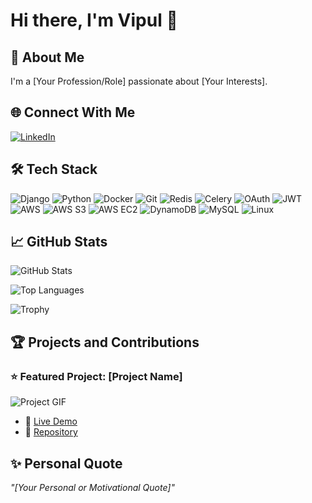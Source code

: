 # Hi there, I'm Vipul 👋

## 🚀 About Me
I'm a [Your Profession/Role] passionate about [Your Interests].


## 🌐 Connect With Me
[![LinkedIn](https://img.shields.io/badge/-LinkedIn-blue)](https://www.linkedin.com/in/vipul-more-b0b9a8265/)

## 🛠️ Tech Stack
<p>
  <img alt="Django" src="https://img.shields.io/badge/Django-092E20?style=for-the-badge&logo=django&logoColor=green" />
  <img alt="Python" src="https://img.shields.io/badge/Python-3776AB?style=for-the-badge&logo=python&logoColor=white" />
  <img alt="Docker" src="https://img.shields.io/badge/-Docker-46a2f1?style=for-the-badge&logo=docker&logoColor=white" />
  <img alt="Git" src="https://img.shields.io/badge/-Git-F05032?style=for-the-badge&logo=git&logoColor=white" />
  <img alt="Redis" src="https://img.shields.io/badge/Redis-DC382D?style=for-the-badge&logo=redis&logoColor=white" />
  <img alt="Celery" src="https://img.shields.io/badge/Celery-37814A?style=for-the-badge&logo=celery&logoColor=white" />
  <img alt="OAuth" src="https://img.shields.io/badge/OAuth-3C475B?style=for-the-badge&logo=oauth&logoColor=white" />
  <img alt="JWT" src="https://img.shields.io/badge/JWT-000000?style=for-the-badge&logo=jsonwebtokens&logoColor=white" />
  <img alt="AWS" src="https://img.shields.io/badge/Amazon%20AWS-232F3E?style=for-the-badge&logo=amazon-aws&logoColor=white" />
  <img alt="AWS S3" src="https://img.shields.io/badge/Amazon%20S3-569A31?style=for-the-badge&logo=amazons3&logoColor=white" />
  <img alt="AWS EC2" src="https://img.shields.io/badge/Amazon%20EC2-FF9900?style=for-the-badge&logo=amazonec2&logoColor=white" />
  <img alt="DynamoDB" src="https://img.shields.io/badge/Amazon%20DynamoDB-4053D6?style=for-the-badge&logo=amazondynamodb&logoColor=white" />
  <img alt="MySQL" src="https://img.shields.io/badge/MySQL-4479A1?style=for-the-badge&logo=mysql&logoColor=white" />
  <img alt="Linux" src="https://img.shields.io/badge/Linux-FCC624?style=for-the-badge&logo=linux&logoColor=black" />
</p>


## 📈 GitHub Stats
![GitHub Stats](https://github-readme-stats.vercel.app/api?username=VipulMore11&show_icons=true&theme=radical)

![Top Languages](https://github-readme-stats.vercel.app/api/top-langs/?username=VipulMore11&layout=compact&theme=radical)

![Trophy](https://github-profile-trophy.vercel.app/?username=VipulMore11&theme=dracula)

## 🏆 Projects and Contributions
### ⭐ Featured Project: [Project Name]
![Project GIF](https://link-to-demo.gif)
- 🔗 [Live Demo](#)
- 📝 [Repository](#)

## ✨ Personal Quote
_"[Your Personal or Motivational Quote]"_

